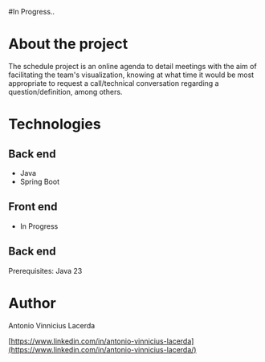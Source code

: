 #In Progress..
#

# About the project
The schedule project is an online agenda to detail meetings with the aim of facilitating the team's visualization, knowing at what time it would be most appropriate to request a call/technical conversation regarding a question/definition, among others.


# Technologies
## Back end
- Java
- Spring Boot

## Front end
- In Progress

## Back end
Prerequisites: Java 23

# Author

Antonio Vinnicius Lacerda

[https://www.linkedin.com/in/antonio-vinnicius-lacerda](https://www.linkedin.com/in/antonio-vinnicius-lacerda/)
